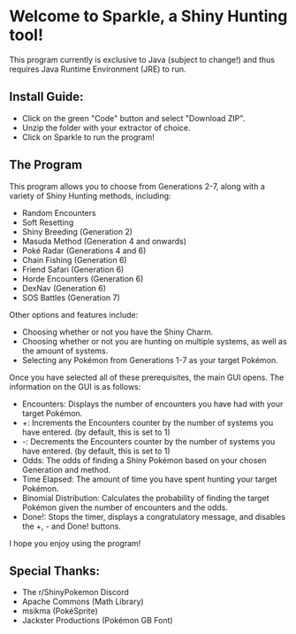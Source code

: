 # Welcome to Sparkle, a Shiny Hunting tool!

This program currently is exclusive to Java (subject to change!) and thus requires Java Runtime Environment (JRE) to run.

## Install Guide:
- Click on the green "Code" button and select "Download ZIP".
- Unzip the folder with your extractor of choice.
- Click on Sparkle to run the program!

## The Program

This program allows you to choose from Generations 2-7, along with a variety of Shiny Hunting methods, including:
- Random Encounters
- Soft Resetting
- Shiny Breeding (Generation 2)
- Masuda Method (Generation 4 and onwards)
- Poké Radar (Generations 4 and 6)
- Chain Fishing (Generation 6)
- Friend Safari (Generation 6)
- Horde Encounters (Generation 6)
- DexNav (Generation 6)
- SOS Battles (Generation 7)

Other options and features include:
- Choosing whether or not you have the Shiny Charm.
- Choosing whether or not you are hunting on multiple systems, as well as the amount of systems.
- Selecting any Pokémon from Generations 1-7 as your target Pokémon.

Once you have selected all of these prerequisites, the main GUI opens. The information on the GUI is as follows:
- Encounters: Displays the number of encounters you have had with your target Pokémon.
- +: Increments the Encounters counter by the number of systems you have entered. (by default, this is set to 1)
- -: Decrements the Encounters counter by the number of systems you have entered. (by default, this is set to 1)
- Odds: The odds of finding a Shiny Pokémon based on your chosen Generation and method.
- Time Elapsed: The amount of time you have spent hunting your target Pokémon.
- Binomial Distribution: Calculates the probability of finding the target Pokémon given the number of encounters and the odds.
- Done!: Stops the timer, displays a congratulatory message, and disables the +, - and Done! buttons.

I hope you enjoy using the program!

## Special Thanks:
- The r/ShinyPokemon Discord
- Apache Commons (Math Library)
- msikma (PokéSprite)
- Jackster Productions (Pokémon GB Font)
